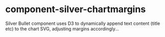 # component-silver-chartmargins

Silver Bullet component uses D3 to dynamically append text content (title etc) to the chart SVG, adjusting margins accordingly...
